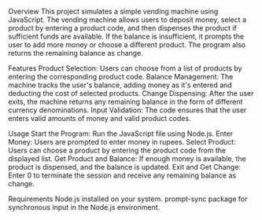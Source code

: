 Overview
This project simulates a simple vending machine using JavaScript. The vending machine allows users to deposit money, select a product by entering a product code, and then dispenses the product if sufficient funds are available. If the balance is insufficient, it prompts the user to add more money or choose a different product. The program also returns the remaining balance as change.

Features
Product Selection: Users can choose from a list of products by entering the corresponding product code.
Balance Management: The machine tracks the user's balance, adding money as it's entered and deducting the cost of selected products.
Change Dispensing: After the user exits, the machine returns any remaining balance in the form of different currency denominations.
Input Validation: The code ensures that the user enters valid amounts of money and valid product codes.

Usage
Start the Program: Run the JavaScript file using Node.js.
Enter Money: Users are prompted to enter money in rupees.
Select Product: Users can choose a product by entering the product code from the displayed list.
Get Product and Balance: If enough money is available, the product is dispensed, and the balance is updated.
Exit and Get Change: Enter 0 to terminate the session and receive any remaining balance as change.

Requirements
Node.js installed on your system.
prompt-sync package for synchronous input in the Node.js environment.
